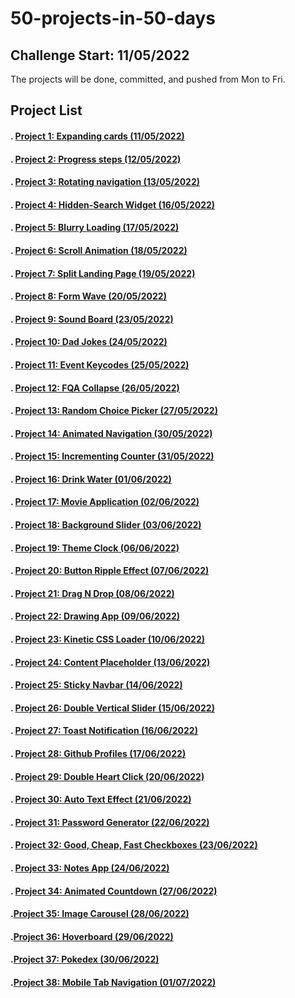 # 50-projects-in-50-days

## Challenge Start: 11/05/2022
The projects will be done, committed, and pushed from Mon to Fri.
## Project List
#### . [Project 1: Expanding cards (11/05/2022)](./01-expanding-cards)
#### . [Project 2: Progress steps (12/05/2022)](./02-progress-steps) 
#### . [Project 3: Rotating navigation (13/05/2022)](./03-rotating-navigation)
#### . [Project 4: Hidden-Search Widget (16/05/2022)](./04-hidden-search-widget)
#### . [Project 5: Blurry Loading (17/05/2022)](./05-blurry-loading)
#### . [Project 6: Scroll Animation (18/05/2022)](./06-scroll-animation)
#### . [Project 7: Split Landing Page (19/05/2022)](./07-split-landing-page)
#### . [Project 8: Form Wave (20/05/2022)](./08-form-wave)
#### . [Project 9: Sound Board (23/05/2022)](./09-sound-board)
#### . [Project 10: Dad Jokes (24/05/2022)](./10-dad-jokes)
#### . [Project 11: Event Keycodes (25/05/2022)](./11-event-keycodes)
#### . [Project 12: FQA Collapse (26/05/2022)](./12-faq-collapse)
#### . [Project 13: Random Choice Picker (27/05/2022)](./13-random-choice-picker)
#### . [Project 14: Animated Navigation (30/05/2022)](./14-animated-navigation)
#### . [Project 15: Incrementing Counter (31/05/2022)](./15-incrementing-counter)
#### . [Project 16: Drink Water (01/06/2022)](./16-drink-water)
#### . [Project 17: Movie Application (02/06/2022)](./17-movie-application)
#### . [Project 18: Background Slider (03/06/2022)](./18-background-slider)
#### . [Project 19: Theme Clock (06/06/2022)](./19-theme-clock)
#### . [Project 20: Button Ripple Effect (07/06/2022)](./20-button-ripple-effect)
#### . [Project 21: Drag N Drop (08/06/2022)](./21-drag-n-drop)
#### . [Project 22: Drawing App (09/06/2022)](./22-drawing-app)
#### . [Project 23: Kinetic CSS Loader (10/06/2022)](./23-kinetic-css-loader)
#### . [Project 24: Content Placeholder (13/06/2022)](./24-content-placeholder)
#### . [Project 25: Sticky Navbar (14/06/2022)](./25-sticky-navbar)
#### . [Project 26: Double Vertical Slider (15/06/2022)](./26-double-vertical-slider)
#### . [Project 27: Toast Notification (16/06/2022)](./27-toast-notification)
#### . [Project 28: Github Profiles (17/06/2022)](./28-github-profiles)
#### . [Project 29: Double Heart Click (20/06/2022)](./29-double-heart-click)
#### . [Project 30: Auto Text Effect (21/06/2022)](./30-auto-text-effect)
#### . [Project 31: Password Generator (22/06/2022)](./31-password-generator)
#### . [Project 32: Good, Cheap, Fast Checkboxes (23/06/2022)](./32-good-cheap-fast-checkboxes)
#### . [Project 33: Notes App (24/06/2022)](./33-notes-app)
#### . [Project 34: Animated Countdown (27/06/2022)](./34-animated-countdown)
#### .[Project 35: Image Carousel (28/06/2022)](./35-image-carousel)
#### .[Project 36: Hoverboard (29/06/2022)](./36-hoverboard)
#### .[Project 37: Pokedex (30/06/2022)](./37-pokedex)
#### .[Project 38: Mobile Tab Navigation (01/07/2022)](./38-mobile-tab-navigation)